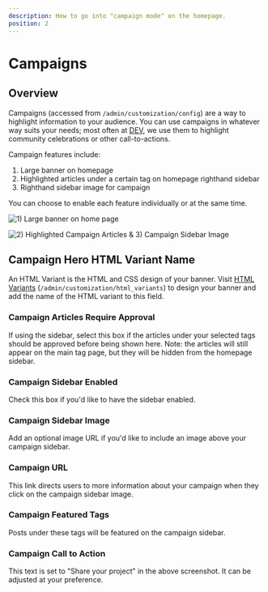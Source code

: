 ```yaml
---
description: How to go into "campaign mode" on the homepage.
position: 2
---
```


# Campaigns

## Overview

Campaigns (accessed from `/admin/customization/config`) are a way to highlight information to your audience. You can use campaigns in whatever way suits your needs; most often at [DEV](https://dev.to/), we use them to highlight community celebrations or other call-to-actions.

Campaign features include:

1. Large banner on homepage
2. Highlighted articles under a certain tag on homepage righthand sidebar
3. Righthand sidebar image for campaign

You can choose to enable each feature individually or at the same time.

![1) Large banner on home page](/img/large_banner_on_homepage.png)

![2) Highlighted Campaign Articles & 3) Campaign Sidebar Image](/img/campaign_sidebar_image.png)

## Campaign Hero HTML Variant Name

An HTML Variant is the HTML and CSS design of your banner. Visit [HTML Variants](/docs/advanced-customization/html_variants) (`/admin/customization/html_variants`) to design your banner and add the name of the HTML variant to this field.

### Campaign Articles Require Approval

If using the sidebar, select this box if the articles under your selected tags should be approved before being shown here. Note: the articles will still appear on the main tag page, but they will be hidden from the homepage sidebar.

### **Campaign Sidebar Enabled**

Check this box if you'd like to have the sidebar enabled.

### Campaign Sidebar Image

Add an optional image URL if you'd like to include an image above your campaign sidebar.

### Campaign URL

This link directs users to more information about your campaign when they click on the campaign sidebar image.

### Campaign Featured Tags

Posts under these tags will be featured on the campaign sidebar.

### Campaign Call to Action

This text is set to "Share your project" in the above screenshot. It can be adjusted at your preference.
